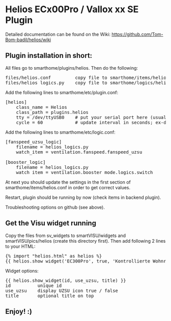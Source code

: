 # Helios ECx00Pro / Vallox xx SE Plugin

Detailed documentation can be found on the Wiki:
https://github.com/Tom-Bom-badil/helios/wiki


Plugin installation in short:
-----------------------------

All files go to smarthome/plugins/helios. Then do the following:

<pre>
files/helios.conf         copy file to smarthome/items/helios.conf
files/helios_logics.py    copy file to smarthome/logics/helios.conf
</pre>

Add the following lines to smarthome/etc/plugin.conf:

<pre>
[helios]
    class_name = Helios
    class_path = plugins.helios
    tty = /dev/ttyUSB0    # put your serial port here (usually /dev/ttyUSB0 or /dev/ttyAMA0)
    cycle = 60            # update interval in seconds; ex-default: 300
</pre>

Add the following lines to smarthome/etc/logic.conf:

<pre>
[fanspeed_uzsu_logic]
    filename = helios_logics.py
    watch_item = ventilation.fanspeed.fanspeed_uzsu

[booster_logic]
    filename = helios_logics.py 
    watch_item = ventilation.booster_mode.logics.switch 
</pre>

At next you should update the settings in the first section of smarthome/items/helios.conf in order to get correct values.

Restart, plugin should be running by now (check items in backend plugin).

Troubleshooting options on github (see above).

Get the Visu widget running
---------------------------
Copy the files from sv_widgets to smartVISU/widgets and smartVISU/pics/helios (create this directory first). Then add following 2 lines to your HTML:

<pre>
{% import "helios.html" as helios %}
{{ helios.show_widget('EC300Pro', true, 'Kontrollierte Wohnraumlüftung') }}
</pre>

Widget options:
<pre>
{{ helios.show_widget(id, use_uzsu, title) }}
id          unique id
use_uzsu    display UZSU icon true / false
title       optional title on top
</pre>

Enjoy! :)
---------
